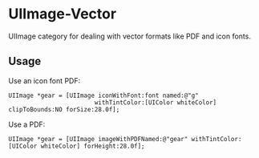 # UIImage-Vector

UIImage category for dealing with vector formats like PDF and icon fonts.

## Usage

Use an icon font PDF:

``` objc
UIImage *gear = [UIImage iconWithFont:font named:@"g"
                        withTintColor:[UIColor whiteColor] clipToBounds:NO forSize:28.0f];
```

Use a PDF:

``` objc
UIImage *gear = [UIImage imageWithPDFNamed:@"gear" withTintColor:[UIColor whiteColor] forHeight:28.0f];
```
